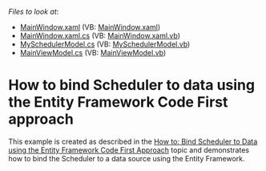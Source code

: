 <!-- default file list -->
*Files to look at*:

* [MainWindow.xaml](./CS/EntityFrameworkCodeFirstBindingExample/MainWindow.xaml) (VB: [MainWindow.xaml](./VB/EntityFrameworkCodeFirstBindingExample/MainWindow.xaml))
* [MainWindow.xaml.cs](./CS/EntityFrameworkCodeFirstBindingExample/MainWindow.xaml.cs) (VB: [MainWindow.xaml.vb](./VB/EntityFrameworkCodeFirstBindingExample/MainWindow.xaml.vb))
* [MySchedulerModel.cs](./CS/EntityFrameworkCodeFirstBindingExample/MySchedulerModel.cs) (VB: [MySchedulerModel.vb](./VB/EntityFrameworkCodeFirstBindingExample/MySchedulerModel.vb))
* [MainViewModel.cs](./CS/EntityFrameworkCodeFirstBindingExample/ViewModel/MainViewModel.cs) (VB: [MainViewModel.vb](./VB/EntityFrameworkCodeFirstBindingExample/ViewModel/MainViewModel.vb))
<!-- default file list end -->
# How to bind Scheduler to data using the Entity Framework Code First approach


<p>This example is created as described in the <a href="http://help.devexpress.com/#WPF/CustomDocument115305">How to: Bind Scheduler to Data using the Entity Framework Code First Approach</a> topic and demonstrates how to bind the Scheduler to a data source using the Entity Framework. </p>

<br/>


